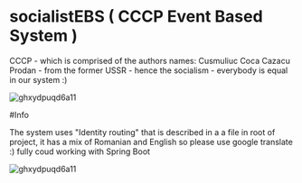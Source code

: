 # socialistEBS ( CCCP Event Based System )

CCCP - which is comprised of the authors names: Cusmuliuc Coca Cazacu Prodan - from the former USSR - hence the socialism - everybody is equal in our system :)


 ![ghxydpuqd6a11](https://user-images.githubusercontent.com/16385499/56556098-b5741580-659f-11e9-89a1-18e81b3b8f25.jpg)

#Info

The system uses "Identity routing" that is described in a a file in root of project, it has a mix of Romanian and English so please use google translate :) fully coud working with Spring Boot

![ghxydpuqd6a11](https://upload.wikimedia.org/wikipedia/commons/thumb/7/73/Flag_of_Romania.svg/255px-Flag_of_Romania.svg.png)
